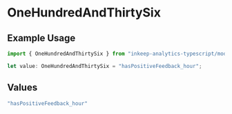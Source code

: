 # OneHundredAndThirtySix

## Example Usage

```typescript
import { OneHundredAndThirtySix } from "inkeep-analytics-typescript/models/operations";

let value: OneHundredAndThirtySix = "hasPositiveFeedback_hour";
```

## Values

```typescript
"hasPositiveFeedback_hour"
```